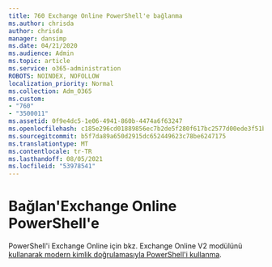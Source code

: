```yaml
---
title: 760 Exchange Online PowerShell'e bağlanma
ms.author: chrisda
author: chrisda
manager: dansimp
ms.date: 04/21/2020
ms.audience: Admin
ms.topic: article
ms.service: o365-administration
ROBOTS: NOINDEX, NOFOLLOW
localization_priority: Normal
ms.collection: Adm_O365
ms.custom:
- "760"
- "3500011"
ms.assetid: 0f9e4dc5-1e06-4941-860b-4474a6f63247
ms.openlocfilehash: c185e296cd01889856ec7b2de5f280f617bc2577d00ede3f51bcf7a186491615
ms.sourcegitcommit: b5f7da89a650d2915dc652449623c78be6247175
ms.translationtype: MT
ms.contentlocale: tr-TR
ms.lasthandoff: 08/05/2021
ms.locfileid: "53978541"
---
```

# <a name="connect-to-exchange-online-powershell"></a>Bağlan'Exchange Online PowerShell'e

PowerShell'i Exchange Online için bkz. Exchange Online V2 modülünü [kullanarak modern kimlik doğrulamasıyla PowerShell'i kullanma](https://aka.ms/exops-docs).
